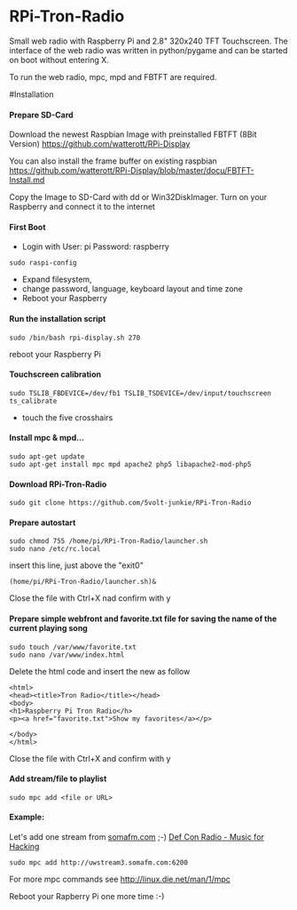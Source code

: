 RPi-Tron-Radio
==============

Small web radio with Raspberry Pi and 2.8" 320x240 TFT Touchscreen. The interface of the web radio was written in python/pygame and can be started on boot without entering X.

To run the web radio, mpc, mpd and FBTFT are required.



#Installation

#### Prepare SD-Card
Download the newest Raspbian Image with preinstalled FBTFT (8Bit Version) https://github.com/watterott/RPi-Display

You can also install the frame buffer on existing raspbian https://github.com/watterott/RPi-Display/blob/master/docu/FBTFT-Install.md

Copy the Image to SD-Card with dd or Win32DiskImager.
Turn on your Raspberry and connect it to the internet

#### First Boot

* Login with 
User: pi
Password: raspberry

```
sudo raspi-config
```
* Expand filesystem, 
* change password, language, keyboard layout and time zone
* Reboot your Raspberry


#### Run the installation script
```
sudo /bin/bash rpi-display.sh 270
```
reboot your Raspberry Pi

#### Touchscreen calibration
```
sudo TSLIB_FBDEVICE=/dev/fb1 TSLIB_TSDEVICE=/dev/input/touchscreen ts_calibrate
```
* touch the five crosshairs

#### Install mpc & mpd...
```
sudo apt-get update
sudo apt-get install mpc mpd apache2 php5 libapache2-mod-php5
```

#### Download RPi-Tron-Radio
```
sudo git clone https://github.com/5volt-junkie/RPi-Tron-Radio
```


#### Prepare autostart
```
sudo chmod 755 /home/pi/RPi-Tron-Radio/launcher.sh
sudo nano /etc/rc.local
```

insert this line, just above the "exit0"
```
(home/pi/RPi-Tron-Radio/launcher.sh)&
```
Close the file with Ctrl+X nad confirm with y


#### Prepare simple webfront and favorite.txt file for saving the name of the current playing song
```
sudo touch /var/www/favorite.txt
sudo nano /var/www/index.html
```
Delete the html code and insert the new as follow
```
<html>
<head><title>Tron Radio</title></head>
<body>
<h1>Raspberry Pi Tron Radio</h>
<p><a href="favorite.txt">Show my favorites</a></p>

</body>
</html>
```
Close the file with Ctrl+X and confirm with y



#### Add stream/file to playlist
```
sudo mpc add <file or URL>
```
#### Example: 
Let's add one stream from [somafm.com](http://uwstream3.somafm.com:6200) ;-)
[Def Con Radio - Music for Hacking](http://somafm.com/defcon/)
```
sudo mpc add http://uwstream3.somafm.com:6200
```
For more mpc commands see http://linux.die.net/man/1/mpc

Reboot your Rapberry Pi one more time :-)
